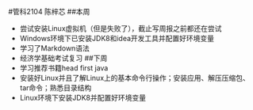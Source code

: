 #管科2104 陈梓芯
##本周
- 尝试安装Linux虚拟机（但是失败了），截止写周报之前都还在尝试
- Windows环境下已安装JDK8和idea开发工具并配置好环境变量
- 学习了Markdown语法
- 经济学基础考试复习
##下周
- 学习推荐书籍head first java
- 安装好Linux并且了解Linux上的基本命令⾏操作；安装应⽤、解压压缩包、tar命令；熟悉⽬录结构
- Linux环境下安装JDK8并配置好环境变量